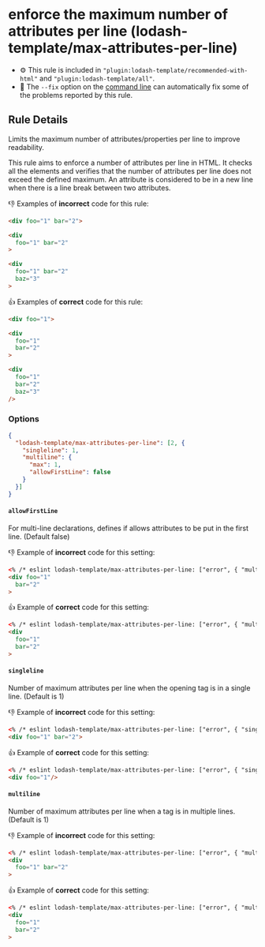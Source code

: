 # enforce the maximum number of attributes per line (lodash-template/max-attributes-per-line)

- :gear: This rule is included in `"plugin:lodash-template/recommended-with-html"` and `"plugin:lodash-template/all"`.
- :wrench: The `--fix` option on the [command line](http://eslint.org/docs/user-guide/command-line-interface#fix) can automatically fix some of the problems reported by this rule.

## Rule Details

Limits the maximum number of attributes/properties per line to improve readability.

This rule aims to enforce a number of attributes per line in HTML.
It checks all the elements and verifies that the number of attributes per line does not exceed the defined maximum.
An attribute is considered to be in a new line when there is a line break between two attributes.

:-1: Examples of **incorrect** code for this rule:

```html
<div foo="1" bar="2">

<div
  foo="1" bar="2"
>

<div
  foo="1" bar="2"
  baz="3"
>
```

:+1: Examples of **correct** code for this rule:

```html
<div foo="1">

<div
  foo="1"
  bar="2"
>

<div
  foo="1"
  bar="2"
  baz="3"
/>
```

### Options

```json
{
  "lodash-template/max-attributes-per-line": [2, {
    "singleline": 1,
    "multiline": {
      "max": 1,
      "allowFirstLine": false
    }
  }]
}
```

#### `allowFirstLine`

For multi-line declarations, defines if allows attributes to be put in the first line. (Default false)

:-1: Example of **incorrect** code for this setting:

```html
<% /* eslint lodash-template/max-attributes-per-line: ["error", { "multiline": { "allowFirstLine": false }}] */ %>
<div foo="1"
  bar="2"
>
```

:+1: Example of **correct** code for this setting:

```html
<% /* eslint lodash-template/max-attributes-per-line: ["error", { "multiline": { "allowFirstLine": false }}] */ %>
<div
  foo="1"
  bar="2"
>
```

#### `singleline`

Number of maximum attributes per line when the opening tag is in a single line. (Default is 1)

:-1: Example of **incorrect** code for this setting:
```html
<% /* eslint lodash-template/max-attributes-per-line: ["error", { "singleline": 1 }] */ %>
<div foo="1" bar="2">
```

:+1: Example of **correct** code for this setting:
```html
<% /* eslint lodash-template/max-attributes-per-line: ["error", { "singleline": 1 }] */ %>
<div foo="1"/>
```

#### `multiline`

Number of maximum attributes per line when a tag is in multiple lines. (Default is 1)

:-1: Example of **incorrect** code for this setting:

```html
<% /* eslint lodash-template/max-attributes-per-line: ["error", { "multiline": 1 }] */ %>
<div
  foo="1" bar="2"
>
```

:+1: Example of **correct** code for this setting:

```html
<% /* eslint lodash-template/max-attributes-per-line: ["error", { "multiline": 1 }] */ %>
<div
  foo="1"
  bar="2"
>
```
